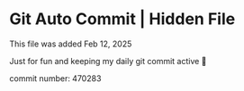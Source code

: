 # Git Auto Commit | Hidden File

This file was added Feb 12, 2025

Just for fun and keeping my daily git commit active 🤪

commit number: 470283
